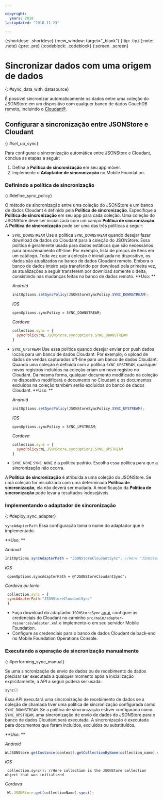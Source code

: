 ```yaml
---

copyright:
  years: 2018
lastupdated: "2018-11-23"

---
```


{:shortdesc: .shortdesc}
{:new_window: target="_blank"}
{:tip: .tip}
{:note: .note}
{:pre: .pre}
{:codeblock: .codeblock}
{:screen: .screen}

# Sincronizar dados com uma origem de dados
{: #sync_data_with_datasource}

É possível sincronizar automaticamente os dados entre uma coleção do JSONStore em um dispositivo com qualquer banco de dados CouchDB remoto, incluindo o [Cloudant®](https://www.ibm.com/in-en/marketplace/database-management).

## Configurar a sincronização entre JSONStore e Cloudant
{: #set_up_sync}

Para configurar a sincronização automática entre JSONStore e Cloudant, conclua as etapas a seguir:

1. Defina a **Política de sincronização** em seu app móvel.
2. Implemente o **Adaptador de sincronização** no Mobile Foundation.

### Definindo a política de sincronização
{: #define_sync_policy}

O método de sincronização entre uma coleção do JSONStore e um banco de dados Cloudant é definido pela **Política de sincronização**. Especifique a **Política de sincronização** em seu app para cada coleção.
Uma coleção do JSONStore deve ser inicializada com um campo **Política de sincronização**. A **Política de sincronização** pode ser uma das três políticas a seguir:

* `SYNC_DOWNSTREAM`
  Use a política `SYNC_DOWNSTREAM` quando desejar fazer download de dados do Cloudant para a coleção do JSONStore. Essa política é geralmente usada para dados estáticos que são necessários para armazenamento off-line. Por exemplo, lista de preços de itens em um catálogo. Toda vez que a coleção é inicializada no dispositivo, os dados são atualizados no banco de dados Cloudant remoto. Embora o banco de dados inteiro seja transferido por download pela primeira vez, as atualizações a seguir transferem por download somente o delta, consistindo nas mudanças feitas no banco de dados remoto.
  **Uso: **

  *Android*
  ```java
  initOptions.setSyncPolicy(JSONStoreSyncPolicy.SYNC_DOWNSTREAM);
  ```

  *iOS*
  ```objc
  openOptions.syncPolicy = SYNC_DOWNSTREAM;
  ```
  
  *Cordova*
  ```javascript
  collection.sync = {
    syncPolicy:WL.JSONStore.syncOptions.SYNC_DOWNSTREAM
  }
  ```

* `SYNC_UPSTREAM`
  Use essa política quando desejar enviar por push dados locais para um banco de dados Cloudant. Por exemplo, o upload de dados de vendas capturados off-line para um banco de dados Cloudant. Quando uma coleção é definida com a política `SYNC_UPSTREAM`, quaisquer novos registros incluídos na coleção criam um novo registro no Cloudant. Da mesma forma, qualquer documento modificado na coleção no dispositivo modificará o documento no Cloudant e os documentos excluídos na coleção também serão excluídos do banco de dados Cloudant.
  **Uso: **

  *Android*
  ```java
  initOptions.setSyncPolicy(JSONStoreSyncPolicy.SYNC_UPSTREAM);
  ```

  *iOS*
  ```objc
  openOptions.syncPolicy = SYNC_UPSTREAM;
  ```
  
  *Cordova*
  ```javascript
  collection.sync = {
    syncPolicy:WL.JSONStore.syncOptions.SYNC_UPSTREAM
  }
  ```

* `SYNC_NONE`
  `SYNC_NONE` é a política padrão. Escolha essa política para que a sincronização não ocorra.

A **Política de sincronização** é atribuída a uma coleção do JSONStore. Se uma coleção for inicializada com uma determinada **Política de sincronização**, ela não deverá ser mudada. A modificação da **Política de sincronização** pode levar a resultados indesejáveis.

### Implementando o adaptador de sincronização
{: #deploy_sync_adapter}

`syncAdapterPath`
Essa configuração toma o nome do adaptador que é implementado.

**Uso: **

*Android*
 ```java
 initOptions.syncAdapterPath = "JSONStoreCloudantSync"; //Here "JSONStoreCloudantSync" is the name of the adapter.
 ```

*iOS*
 ```objc
  openOptions.syncAdapterPath = @"JSONStoreCloudantSync";
 ```
  
*Cordova ou Ionic*
 ```javascript
  collection.sync = {
  syncAdapterPath:"JSONStoreCloudantSync"
  }
 ```

* Faça download do adaptador `JSONStoreSync` [aqui](https://github.com/MobileFirst-Platform-Developer-Center/JSONStoreCloudantSync/), configure as credenciais do Cloudant no caminho `src/main/adapter-resources/adapter.xml` e implemente-o em seu servidor Mobile Foundation.
* Configure as credenciais para o banco de dados Cloudant de back-end no Mobile Foundation Operations Console.

### Executando a operação de sincronização manualmente
{: #performing_sync_manual}

Se uma sincronização de envio de dados ou de recebimento de dados precisar ser executada a qualquer momento após a inicialização explicitamente, a API a seguir poderá ser usada:

`sync()`

Essa API executará uma sincronização de recebimento de dados se a coleção de chamada tiver uma política de sincronização configurada como `SYNC_DOWNSTREAM`. Se a política de sincronização estiver configurada como `SYNC_UPSTREAM`, uma sincronização de envio de dados do JSONStore para o banco de dados Cloudant será executada. A sincronização é executada para documentos que foram incluídos, excluídos ou substituídos.

**Uso: **

*Android*
 ```java
 WLJSONStore.getInstance(context).getCollectionByName(collection_name).sync();
 ```

*iOS*
 ```objc
  collection.sync(); //Here collection is the JSONStore collection object that was initialized
 ```
  
*Cordova*
 ```javascript
  WL.JSONStore.get(collectionName).sync();
 ```

